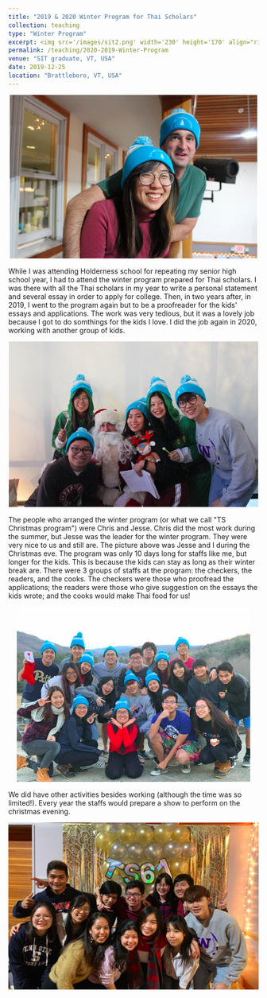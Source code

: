 ```yaml
---
title: "2019 & 2020 Winter Program for Thai Scholars"
collection: teaching
type: "Winter Program"
excerpt: <img src='/images/sit2.png' width='230' height='170' align="right" hspace="20"> While I was attending Holderness school for repeating my senior high school year, I had to attend the winter program prepared for Thai scholars. I was there with all the Thai scholars in my year to write a personal statement and several essay in order to apply for college. Then, in two years after, in 2019, I went to the program again but to be a proofreader for the kids' essays and applications. The work was very tedious, but it was a lovely job because I got to do somthings for the kids I love. I did the job again in 2020, working with another group of kids. 
permalink: /teaching/2020-2019-Winter-Program
venue: "SIT graduate, VT, USA"
date: 2019-12-25
location: "Brattleboro, VT, USA"
---
```


<p align="center">
  <img src="/images/sit1.png">
</p>

While I was attending Holderness school for repeating my senior high school year, I had to attend the winter program prepared for Thai scholars. I was there with all the Thai scholars in my year to write a personal statement and several essay in order to apply for college. Then, in two years after, in 2019, I went to the program again but to be a proofreader for the kids' essays and applications. The work was very tedious, but it was a lovely job because I got to do somthings for the kids I love. I did the job again in 2020, working with another group of kids. 

<p align="center">
  <img src="/images/sit2.png">
</p>


The people who arranged the winter program (or what we call "TS Christmas program") were Chris and Jesse. Chris did the most work during the summer, but Jesse was the leader for the winter program. They were very nice to us and still are. The picture above was Jesse and I during the Christmas eve. The program was only 10 days long for staffs like me, but longer for the kids. This is because the kids can stay as long as their winter break are. There were 3 groups of staffs at the program: the checkers, the readers, and the cooks. The checkers were those who proofread the applications; the readers were those who give suggestion on the essays the kids wrote; and the cooks would make Thai food for us! 

<p align="center">
  <img src="/images/sit3.png">
</p>

We did have other activities besides working (although the time was so limited!). Every year the staffs would prepare a show to perform on the christmas evening. 

<p align="center">
  <img src="/images/sit4.png">
</p>



